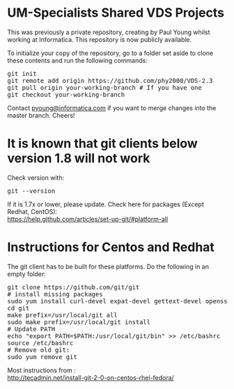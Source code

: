 # UM-Specialists Shared VDS Projects

This was previously a private repository, creating by Paul Young whilst working at Informatica. This repository is now publicly available.

To initialize your copy of the repository, go to a folder set aside to clone these contents and run the following commands:<br>
<pre>
git init
git remote add origin https://github.com/phy2000/VDS-2.3
git pull origin your-working-branch # If you have one
git checkout your-working-branch 
</pre>

Contact pyoung@informatica.com if you want to merge changes into the master branch.
Cheers!

# It is known that git clients below version 1.8 will not work<br>
Check version with:<br>
<pre>git --version</pre>
If it is 1.7x or lower, please update. Check here for packages (Except Redhat, CentOS):<br>
https://help.github.com/articles/set-up-git/#platform-all
# Instructions for Centos and Redhat
The git client has to be built for these platforms. Do the following in an empty folder:<br>
<pre>
git clone https://github.com/git/git
# install missing packages
sudo yum install curl-devel expat-devel gettext-devel openssl-devel zlib-devel gcc perl-ExtUtils-MakeMaker
cd git
make prefix=/usr/local/git all
sudo make prefix=/usr/local/git install
# Update PATH
echo "export PATH=$PATH:/usr/local/git/bin" >> /etc/bashrc 
source /etc/bashrc
# Remove old git:
sudo yum remove git
</pre>
Most instructions from : <br>
http://tecadmin.net/install-git-2-0-on-centos-rhel-fedora/<br>

